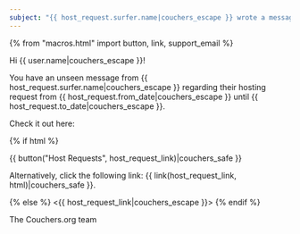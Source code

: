 ```yaml
---
subject: "{{ host_request.surfer.name|couchers_escape }} wrote a message in their hosting request"
---
```


{% from "macros.html" import button, link, support_email %}

Hi {{ user.name|couchers_escape }}!

You have an unseen message from {{ host_request.surfer.name|couchers_escape }} regarding their hosting request from {{ host_request.from_date|couchers_escape }} until {{ host_request.to_date|couchers_escape }}.

Check it out here:

{% if html %}

{{ button("Host Requests", host_request_link)|couchers_safe }}

Alternatively, click the following link: {{ link(host_request_link, html)|couchers_safe }}.

{% else %}
<{{ host_request_link|couchers_escape }}>
{% endif %}

The Couchers.org team
